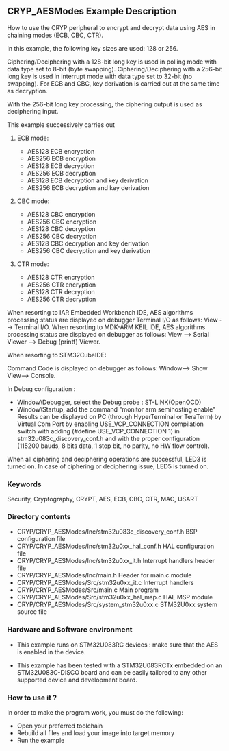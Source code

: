 ## <b>CRYP_AESModes Example Description</b>

How to use the CRYP peripheral to encrypt and decrypt data using AES in chaining
modes (ECB, CBC, CTR).

In this example, the following key sizes are used: 128 or 256.

Ciphering/Deciphering with a 128-bit long key is used in polling mode with data type set to 8-bit (byte swapping).
Ciphering/Deciphering with a 256-bit long key is used in interrupt mode with data type set to 32-bit (no swapping).
For ECB and CBC, key derivation is carried out at the same time as decryption.

With the 256-bit long key processing, the ciphering output is used as deciphering input. 

This example successively carries out

1. ECB mode:

   - AES128 ECB encryption
   - AES256 ECB encryption
   - AES128 ECB decryption
   - AES256 ECB decryption
   - AES128 ECB decryption and key derivation
   - AES256 ECB decryption and key derivation

2. CBC mode:

   - AES128 CBC encryption
   - AES256 CBC encryption
   - AES128 CBC decryption
   - AES256 CBC decryption
   - AES128 CBC decryption and key derivation
   - AES256 CBC decryption and key derivation

3. CTR mode:

   - AES128 CTR encryption
   - AES256 CTR encryption
   - AES128 CTR decryption
   - AES256 CTR decryption

When resorting to IAR Embedded Workbench IDE, AES algorithms processing status
are displayed on debugger Terminal I/O as follows: View --> Terminal I/O.
When resorting to MDK-ARM KEIL IDE, AES algorithms processing status 
are displayed on debugger as follows:  View --> Serial Viewer --> Debug (printf) Viewer.

When resorting to STM32CubeIDE:

Command Code is displayed on debugger as follows: Window--> Show View--> Console.

In Debug configuration :

- Window\Debugger, select the Debug probe : ST-LINK(OpenOCD)
- Window\Startup, add the command "monitor arm semihosting enable"
Results can be displayed on PC (through HyperTerminal or TeraTerm) by Virtual Com Port
by enabling USE_VCP_CONNECTION compilation switch with adding (#define USE_VCP_CONNECTION  1) in
stm32u083c_discovery_conf.h and with the proper configuration
(115200 bauds, 8 bits data, 1 stop bit, no parity, no HW flow control).

When all ciphering and deciphering operations are successful, LED3 is turned on.
In case of ciphering or deciphering issue, LED5 is turned on.

### <b>Keywords</b>

Security, Cryptography, CRYPT, AES, ECB, CBC, CTR, MAC, USART

### <b>Directory contents</b>

  - CRYP/CRYP_AESModes/Inc/stm32u083c_discovery_conf.h  BSP configuration file
  - CRYP/CRYP_AESModes/Inc/stm32u0xx_hal_conf.h     HAL configuration file
  - CRYP/CRYP_AESModes/Inc/stm32u0xx_it.h           Interrupt handlers header file
  - CRYP/CRYP_AESModes/Inc/main.h                    Header for main.c module  
  - CRYP/CRYP_AESModes/Src/stm32u0xx_it.c           Interrupt handlers
  - CRYP/CRYP_AESModes/Src/main.c                    Main program
  - CRYP/CRYP_AESModes/Src/stm32u0xx_hal_msp.c      HAL MSP module
  - CRYP/CRYP_AESModes/Src/system_stm32u0xx.c       STM32U0xx system source file


### <b>Hardware and Software environment</b>

  - This example runs on STM32U083RC devices : make sure that the AES is enabled in the device.

  - This example has been tested with a STM32U083RCTx embedded on an
    STM32U083C-DISCO board and can be easily tailored to any other supported
    device and development board.

### <b>How to use it ?</b>

In order to make the program work, you must do the following:

 - Open your preferred toolchain
 - Rebuild all files and load your image into target memory
 - Run the example

